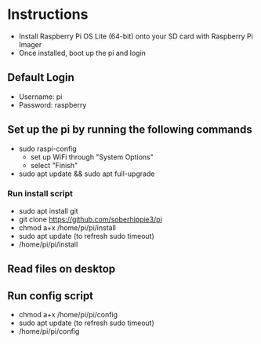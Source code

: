 # Instructions
  - Install Raspberry Pi OS Lite (64-bit) onto your SD card with Raspberry Pi Imager
  - Once installed, boot up the pi and login

## Default Login
  - Username: pi
  - Password: raspberry

## Set up the pi by running the following commands
  - sudo raspi-config
    - set up WiFi through "System Options"
    - select "Finish"
  - sudo apt update && sudo apt full-upgrade

### Run install script
  - sudo apt install git
  - git clone https://github.com/soberhippie3/pi
  - chmod a+x /home/pi/pi/install
  - sudo apt update (to refresh sudo timeout)
  - /home/pi/pi/install

## Read files on desktop

## Run config script
  - chmod a+x /home/pi/pi/config
  - sudo apt update (to refresh sudo timeout)
  - /home/pi/pi/config
